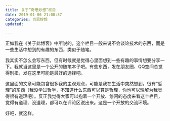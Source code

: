 ```yaml
---
title: 关于“奇思妙想”栏目
date: 2019-01-06 21:00:57
categories: 奇思妙想
updated: 

---
```



正如我在《关于此博客》中所说的，这个栏目一般来说不会谈论技术的东西，而是一些生活中想到的有趣的东西，类似于随笔。

<!--more-->

我其实不怎么会写东西，但有时候就是觉得心里面想到一些有趣的事情想要分享一下。我就当这里是一个公开的随笔本子吧。有些东西，发在朋友圈、QQ空间总觉得别扭，发在这里可能是最好的选择吧。

这里面的文章可能包含很多我的主观观点，可能是我在生活中突然想到，很有“哲理”的东西（我没学过哲学，不知道什么东西可以算是哲理，你也可以理解为我觉得很有道理吧）。反正我觉得大家可以抱着一个开放、悠闲的态度来看这个栏目，觉得有道理、没道理，都可以在评论区说出来。这是一个开放的交流环境。

好吧，就这样。
